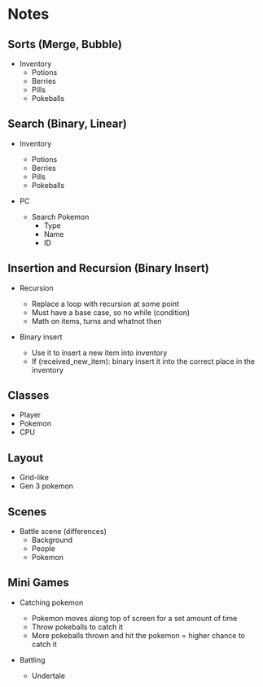 # Notes

## Sorts (Merge, Bubble)

- Inventory
  - Potions
  - Berries
  - Pills
  - Pokeballs

## Search (Binary, Linear)

- Inventory
  - Potions
  - Berries
  - Pills
  - Pokeballs

- PC
  - Search Pokemon
    - Type
    - Name
    - ID

## Insertion and Recursion (Binary Insert)

- Recursion
  - Replace a loop with recursion at some point
  - Must have a base case, so no while (condition)
  - Math on items, turns and whatnot then

- Binary insert
  - Use it to insert a new item into inventory
  - If (received_new_item): binary insert it into the correct place in the inventory

## Classes

- Player
- Pokemon
- CPU

## Layout

- Grid-like
- Gen 3 pokemon

## Scenes

- Battle scene (differences)
  - Background
  - People
  - Pokemon

## Mini Games

- Catching pokemon
  - Pokemon moves along top of screen for a set amount of time
  - Throw pokeballs to catch it
  - More pokeballs thrown and hit the pokemon = higher chance to catch it

- Battling
  - Undertale
